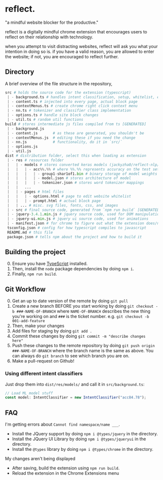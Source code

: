 # reflect.
"a mindful website blocker for the productive."

reflect is a digitally mindful chrome extension that encourages users to reflect on their relationship with technology. 

when you attempt to visit distracting websites, reflect will ask you what your intention in doing so is. if you have a valid reason, you are allowed to enter the website; if not, you are encouraged to reflect further. 

## Directory
A brief overview of the file structure in the repository,
```python
src # holds the source code for the extension (typescript)
 | - background.ts # handles intent classification, setup, whitelist, etc.
 | - content.ts # injected into every page, actual block page
 | - contextMenus.ts # create chrome right click context menu
 | - nn.ts # tokenizer and classifier class implementation
 | - options.ts # handle site block changes
 | - util.ts # random util functions
build # stores intermediate js files compiled from ts [GENERATED]
 | - background.js
 | - content.js       # as these are generated, you shouldn't be 
 | - contextMenus.js  # editing these if you need the change
 | - nn.js            # functionality, do it in `src/`
 | - options.js
 | - util.js
dist # distribution folder, select this when loading as extension
 | - res # resources folder
 |   | - models # stores converted keras models (jackyzha0/reflect-nlp/nlp)
 |   |   | - acc%%.%% # where %%.%% represents accuracy on the test set
 |   |   |   | - group1-shar1of1.bin # binary storage of model weights
 |   |   |   | - model.json # stores architecture of model
 |   |   |   | - tokenizer.json # stores word tokenizer mappings
 |   |   ...
 |   | - pages # html files
 |   |   | - options.html # page to edit website whitelist
 |   |   | - prompt.html # actual block page
 |   | ... # misc. svg files, fonts, css, and images
 | - src # final source code, generated from `npm run build` [GENERATED]
 | - jquery-3.4.1.min.js # jquery source code, used for DOM manipulation
 | - jquery-ui.min.js # jquery ui source code, used for animations
 | - manifest.json # for chrome to figure out what the extension does/needs
 tsconfig.json # config for how typescript compiles to javascript
 README.md # this file
 package.json # tells npm about the project and how to build it
```

## Building the project
0. Ensure you have [TypeScript](https://www.typescriptlang.org/) installed.
1. Then, install the `node` package dependencies by doing `npm i`. 
2. Finally, `npm run build`.

## Git Workflow
0. Get an up to date version of the remote by doing `git pull`
1. Create a new branch BEFORE you start working by doing `git checkout -b ###-NAME-OF-BRANCH` where `NAME-OF-BRANCH` describes the new thing you're working on and `###` is the ticket number. e.g. `git checkout -b 001-add-feature`
2. Then, make your changes
3. Add files for staging by doing `git add .`
4. Commit these changes by doing `git commit -m "describe changes here"`
5. Push these changes to the remote repository by doing `git push origin ###-NAME-OF-BRANCH` where the branch name is the same as above. You can always do `git branch` to see which branch you are on.
6. Make a pull-request on Github!

### Using different intent classifiers
Just drop them into `dist/res/models/` and call it in `src/background.ts`:
```typescript
// Load ML model stuff
const model: IntentClassifier = new IntentClassifier("acc84.78");
```

## FAQ
I'm getting errors about `Cannot find namespace/name ___`.
* Install the JQuery support by doing `npm i @types/jquery` in the directory.
* Install the JQuery UI Library by doing `npm i @types/jqueryui` in the directory.
* Install the `@types` library by doing `npm i @types/chrome` in the directory.

My changes aren't being displayed
* After saving, build the extension using `npm run build`.
* Reload the extension in the Chrome Extensions menu